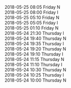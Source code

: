 2018-05-25 08:05 Friday  N  
2018-05-25 08:00 Friday  I  
2018-05-25 05:10 Friday  N  
2018-05-25 05:05 Friday  I  
2018-05-25 01:10 Friday  N  
2018-05-24 21:30 Thursday  I  
2018-05-24 19:40 Thursday  N  
2018-05-24 19:35 Thursday  I  
2018-05-24 19:20 Thursday  N  
2018-05-24 19:10 Thursday  I  
2018-05-24 11:15 Thursday  N  
2018-05-24 11:10 Thursday  I  
2018-05-24 10:30 Thursday  N  
2018-05-24 10:25 Thursday  I  
2018-05-24 10:00 Thursday  N  
